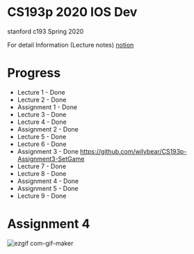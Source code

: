 # CS193p 2020 IOS Dev
stanford c193 Spring 2020

For detail Information (Lecture notes)
<a href=https://www.notion.so/wilybear/IOS-Dev-e2ea6af18f28434d9ea9773fa274586a> notion </a>

# Progress

- Lecture 1 - Done
- Lecture 2 - Done
- Assignment 1 - Done
- Lecture 3 - Done
- Lecture 4 - Done
- Assignment 2 - Done
- Lecture 5 - Done
- Lecture 6 - Done
- Assignment 3 - Done https://github.com/wilybear/CS193p-Assignment3-SetGame
- Lecture 7 - Done
- Lecture 8 - Done
- Assignment 4 - Done
- Assignment 5 - Done
- Lecture 9 - Done


# Assignment 4
![ezgif com-gif-maker](https://user-images.githubusercontent.com/26200629/106243199-4a637280-624c-11eb-8c86-9b7fc8015f70.gif)
